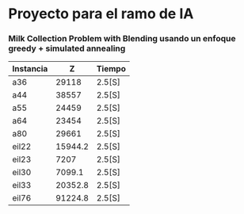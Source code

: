 # Proyecto para el ramo de IA
### Milk Collection Problem with Blending usando un enfoque greedy + simulated annealing

 

| Instancia | Z | Tiempo |
| ------ | ------ | ------ |
| a36  | 29118  |2.5[S] |
| a44 | 38557|2.5[S]  |
| a55 | 24459|2.5[S]  |
| a64 |  23454|2.5[S]  |
| a80 | 29661|2.5[S]  |
| eil22| 15944.2 |2.5[S]  |
| eil23| 7207 |2.5[S]  |
| eil30|7099.1  |2.5[S]  |
| eil33| 20352.8 |2.5[S]  |
| eil76|91224.8 |2.5[S]  |
